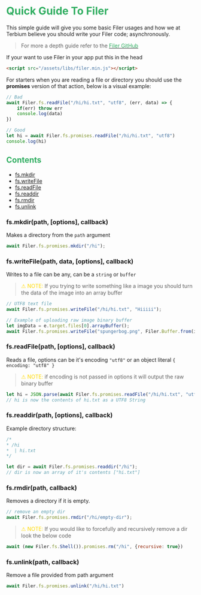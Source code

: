 # <span style="color: #32ae62;">Quick Guide To Filer</span>
This simple guide will give you some basic Filer usages and how we at Terbium believe you should write your Filer code; asynchronously.<br>
> For more a depth guide refer to the [<span style="color: #32ae62;">Filer GitHub</span>](https://github.com/filerjs/filer)

If your want to use Filer in your app put this in the head
```html
<script src="/assets/libs/filer.min.js"></script>
```
For starters when you are reading a file or directory you should use the **promises** version of that action, below is a visual example:

```js
// Bad
await Filer.fs.readFile("/hi/hi.txt", "utf8", (err, data) => {
    if(err) throw err
    console.log(data)
})

// Good
let hi = await Filer.fs.promises.readFile("/hi/hi.txt", "utf8")
console.log(hi)
```

## <span style="color: #32ae62;">Contents</span>
- [fs.mkdir](#mkdir)
- [fs.writeFile](#writeFile)
- [fs.readFile](#readFile)
- [fs.readdir](#readdir)
- [fs.rmdir](#rmdir)
- [fs.unlink](#unlink)

### <a id="mkdir">fs.mkdir(path, [options], callback)</a>
Makes a directory from the `path` argument
```js
await Filer.fs.promises.mkdir("/hi");
```
### <a id="writeFile">fs.writeFile(path, data, [options], callback)</a>
Writes to a file can be any, can be a `string` or `buffer`
> <span style="color: #ffd900;"><span style="font-family: none;">⚠</span> NOTE:</span> If you trying to write something like a image you should turn the data of the image into an array buffer
```js
// UTF8 text file
await Filer.fs.promises.writeFile("/hi/hi.txt", "Hiiiii");

// Example of uploading raw image binary buffer
let imgData = e.target.files[0].arrayBuffer();
await Filer.fs.promises.writeFile("spungerbog.png", Filer.Buffer.from(imgData));
```
### <a id="readFile">fs.readFile(path, [options], callback)</a>
Reads a file, options can be it's encoding `"utf8"` or an object literal `{ encoding: "utf8" }`<br>
> <span style="color: #ffd900;"><span style="font-family: none;">⚠</span> NOTE:</span> if encoding is not passed in options it will output the raw binary buffer
```js
let hi = JSON.parse(await Filer.fs.promises.readFile("/hi/hi.txt", "utf8"));
// hi is now the contents of hi.txt as a UTF8 String
```
### <a id="readdir">fs.readdir(path, [options], callback)</a>
Example directory structure:
```js
/*
* /hi
*  | hi.txt
*/
```
```js
let dir = await Filer.fs.promises.readdir("/hi");
// dir is now an array of it's contents ["hi.txt"]
```
### <a>fs.rmdir(path, callback)</a>
Removes a directory if it is empty.
```js
// remove an empty dir
await Filer.fs.promises.rmdir("/hi/empty-dir");
```
> <span style="color: #ffd900;"><span style="font-family: none;">⚠</span> NOTE:</span> If you would like to forcefully and recursively remove a dir look the below code
```js
await (new Filer.fs.Shell()).promises.rm("/hi", {recursive: true})
```
### <a name="unlink">fs.unlink(path, callback)</a>
Remove a file provided from path argument
```js
await Filer.fs.promises.unlink("/hi/hi.txt")
```
